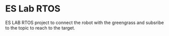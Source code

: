 # ES Lab RTOS

ES LAB RTOS project to connect the robot with the greengrass and subsribe to the topic to reach to the target.